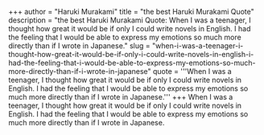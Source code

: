 +++
author = "Haruki Murakami"
title = "the best Haruki Murakami Quote"
description = "the best Haruki Murakami Quote: When I was a teenager, I thought how great it would be if only I could write novels in English. I had the feeling that I would be able to express my emotions so much more directly than if I wrote in Japanese."
slug = "when-i-was-a-teenager-i-thought-how-great-it-would-be-if-only-i-could-write-novels-in-english-i-had-the-feeling-that-i-would-be-able-to-express-my-emotions-so-much-more-directly-than-if-i-wrote-in-japanese"
quote = '''When I was a teenager, I thought how great it would be if only I could write novels in English. I had the feeling that I would be able to express my emotions so much more directly than if I wrote in Japanese.'''
+++
When I was a teenager, I thought how great it would be if only I could write novels in English. I had the feeling that I would be able to express my emotions so much more directly than if I wrote in Japanese.
